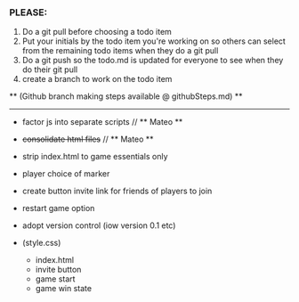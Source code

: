 ### PLEASE:
1. Do a git pull before choosing a todo item
2. Put your initials by the todo item you're working on so others can select from the remaining todo items when they do a git pull
3. Do a git push so the todo.md is updated for everyone to see when they do their git pull
4. create a branch to work on the todo item

** (Github branch making steps available @ githubSteps.md) **

---
* factor js into separate scripts // ** Mateo **

* ~~consolidate html files~~ // ** Mateo **

* strip index.html to game essentials only

* player choice of marker

* create button invite link for
friends of players to join

* restart game option

* adopt version control (iow version 0.1 etc)

* (style.css)
  * index.html
  * invite button
  * game start
  * game win state
